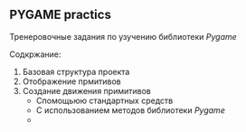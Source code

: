 ## PYGAME practics
Тренеровочные задания по узучению библиотеки _Pygame_

Содкржание:
1. Базовая структура проекта
2. Отображение прмитивов
3. Создание движения примитивов
    * Спомощьюю стандартных средств
    * С использованием методов библиотеки _Pygame_
    * 